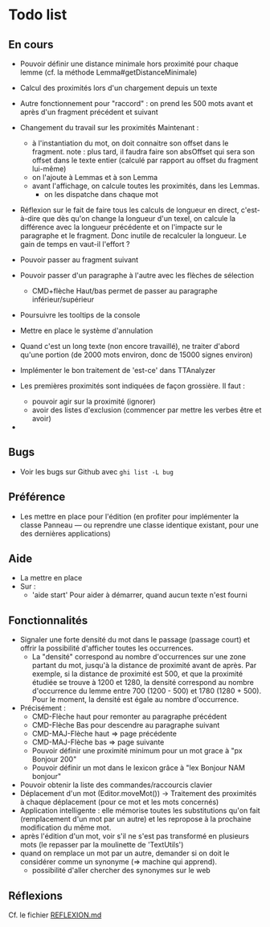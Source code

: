 # Todo list

## En cours

* Pouvoir définir une distance minimale hors proximité pour chaque lemme
  (cf. la méthode Lemma#getDistanceMinimale)
* Calcul des proximités lors d'un chargement depuis un texte
* Autre fonctionnement pour "raccord" : on prend les 500 mots avant et après d'un fragment précédent et suivant
* Changement du travail sur les proximités
  Maintenant :
    - à l'instantiation du mot, on doit connaitre son offset dans le 
      fragment.
      note : plus tard, il faudra faire son absOffset qui sera son
      offset dans le texte entier (calculé par rapport au offset du
      fragment lui-même)
    - on l'ajoute à Lemmas et à son Lemma
    - avant l'affichage, on calcule toutes les proximités, dans les
      Lemmas.
      - on les dispatche dans chaque mot

* Réflexion sur le fait de faire tous les calculs de longueur en direct, c'est-à-dire que dès qu'on change la longueur d'un texel, on calcule la différence avec la longueur précédente et on l'impacte sur le paragraphe et le fragment. Donc inutile de recalculer la longueur.
Le gain de temps en vaut-il l'effort ?

* Pouvoir passer au fragment suivant
* Pouvoir passer d'un paragraphe à l'autre avec les flèches de sélection
  + CMD+flèche Haut/bas permet de passer au paragraphe inférieur/supérieur
* Poursuivre les tooltips de la console
* Mettre en place le système d'annulation
* Quand c'est un long texte (non encore travaillé), ne traiter d'abord qu'une portion (de 2000 mots environ, donc de 15000 signes environ)
* Implémenter le bon traitement de 'est-ce' dans TTAnalyzer
* Les premières proximités sont indiquées de façon grossière. Il faut :
  - pouvoir agir sur la proximité (ignorer)
  - avoir des listes d'exclusion (commencer par mettre les verbes être et avoir)
* 

## Bugs

* Voir les bugs sur Github avec `ghi list -L bug`

## Préférence

* Les mettre en place pour l'édition (en profiter pour implémenter la classe Panneau — ou reprendre une classe identique existant, pour une des dernières applications)

## Aide

* La mettre en place
* Sur :
  - 'aide start' Pour aider à démarrer, quand aucun texte n'est fourni
  

## Fonctionnalités

* Signaler une forte densité du mot dans le passage (passage court) et offrir la possibilité d'afficher toutes les occurrences.
  - La "densité" correspond au nombre d'occurrences sur une zone partant du mot, jusqu'à la distance de proximité avant de après.
  Par exemple, si la distance de proximité est 500, et que la proximité étudiée se trouve à 1200 et 1280, la densité correspond au
  nombre d'occurrence du lemme entre 700 (1200 - 500) et 1780 (1280 + 500). Pour le moment, la densité est égale au nombre d'occurrence.
* Précisément :
  - CMD-Flèche haut pour remonter au paragraphe précédent
  - CMD-Flèche Bas pour descendre au paragraphe suivant
  - CMD-MAJ-Flèche haut => page précédente
  - CMD-MAJ-Flèche bas  => page suivante
  - Pouvoir définir une proximité minimum pour un mot grace à "px Bonjour 200"
  - Pouvoir définir un mot dans le lexicon grâce à "lex Bonjour NAM bonjour"
* Pouvoir obtenir la liste des commandes/raccourcis clavier
* Déplacement d'un mot (Editor.moveMot())
  -> Traitement des proximités à chaque déplacement (pour ce mot et les mots concernés)
* Application intelligente : elle mémorise toutes les substitutions qu'on fait (remplacement d'un mot par un autre) et les repropose à la prochaine modification du même mot.
* après l'édition d'un mot, voir s'il ne s'est pas transformé en plusieurs mots (le repasser par la moulinette de 'TextUtils')
* quand on remplace un mot par un autre, demander si on doit le considérer comme un synonyme (=> machine qui apprend).
  + possibilité d'aller chercher des synonymes sur le web

<a name="reflexions"></a>

## Réflexions

Cf. le fichier [REFLEXION.md](file:///./REFLEXION.md)
